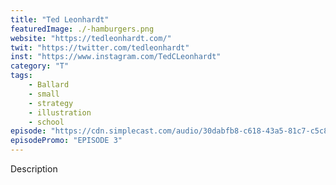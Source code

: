 ```yaml
---
title: "Ted Leonhardt"
featuredImage: ./-hamburgers.png
website: "https://tedleonhardt.com/"
twit: "https://twitter.com/tedleonhardt"
inst: "https://www.instagram.com/TedCLeonhardt"
category: "T"
tags:
    - Ballard
    - small
    - strategy
    - illustration
    - school
episode: "https://cdn.simplecast.com/audio/30dabfb8-c618-43a5-81c7-c5c83750983a/episodes/cbc0fabd-0d1c-4bc1-887a-5786d2d4575e/audio/ede0f625-09dd-4fac-9ab3-58939dd0b806/default_tc.mp3"
episodePromo: "EPISODE 3"
---
```


Description
